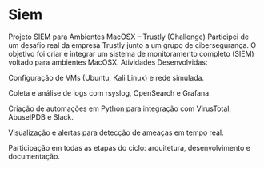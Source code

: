 # Siem
 Projeto SIEM para Ambientes MacOSX – Trustly (Challenge) 
 Participei de um desafio real da empresa Trustly junto a um grupo de cibersegurança. O objetivo foi criar e integrar um sistema de monitoramento completo (SIEM) voltado para ambientes MacOSX. 
 Atividades Desenvolvidas: 

Configuração de VMs (Ubuntu, Kali Linux) e rede simulada. 

Coleta e análise de logs com rsyslog, OpenSearch e Grafana. 

Criação de automações em Python para integração com VirusTotal, AbuseIPDB e Slack. 

Visualização e alertas para detecção de ameaças em tempo real. 

Participação em todas as etapas do ciclo: arquitetura, desenvolvimento e documentação. 
